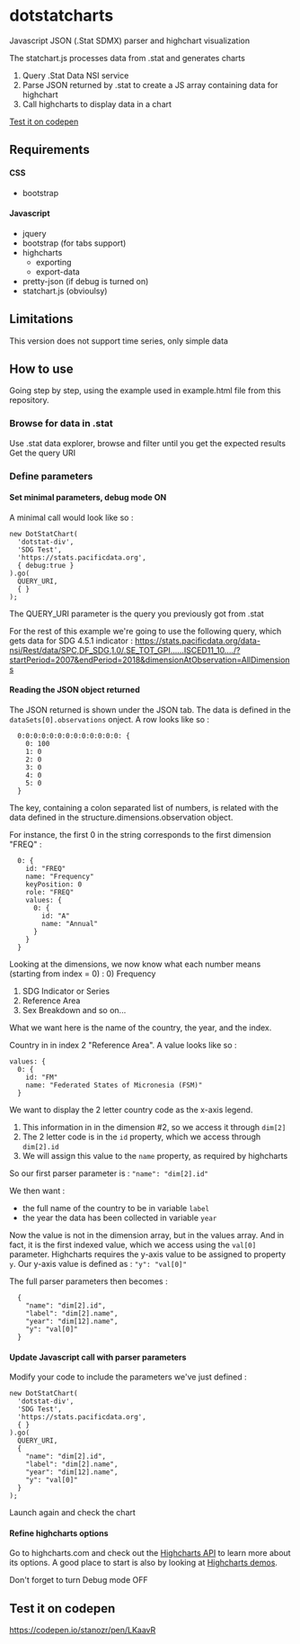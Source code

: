 # dotstatcharts
Javascript JSON (.Stat SDMX) parser and highchart visualization

The statchart.js processes data from .stat and generates charts
1) Query .Stat Data NSI service
2) Parse JSON returned by .stat to create a JS array containing data for highchart
3) Call highcharts to display data in a chart

[Test it on codepen](https://codepen.io/stanozr/pen/LKaavR)

## Requirements

#### CSS
- bootstrap

#### Javascript
- jquery
- bootstrap (for tabs support)
- highcharts
  - exporting
  - export-data
- pretty-json (if debug is turned on)
- statchart.js (obvioulsy)

## Limitations 
This version does not support time series, only simple data

## How to use

Going step by step, using the example used in example.html file from this repository.

### Browse for data in .stat
Use .stat data explorer, browse and filter until you get the expected results
Get the query URI

### Define parameters
#### Set minimal parameters, debug mode ON

A minimal call would look like so :
```
new DotStatChart(
  'dotstat-div',
  'SDG Test',
  'https://stats.pacificdata.org',
  { debug:true }
).go(
  QUERY_URI,
  { }
);
```

The QUERY_URI parameter is the query you previously got from .stat

For the rest of this example we're going to use the following query, which gets data for SDG 4.5.1 indicator :
https://stats.pacificdata.org/data-nsi/Rest/data/SPC,DF_SDG,1.0/.SE_TOT_GPI......ISCED11_10..../?startPeriod=2007&endPeriod=2018&dimensionAtObservation=AllDimensions

#### Reading the JSON object returned
The JSON returned is shown under the JSON tab.
The data is defined in the `dataSets[0].observations` onject. A row looks like so :
```
  0:0:0:0:0:0:0:0:0:0:0:0:0: {
    0: 100
    1: 0
    2: 0
    3: 0
    4: 0
    5: 0
  }
```

The key, containing a colon separated list of numbers, is related with the data defined in the structure.dimensions.observation object.

For instance, the first 0 in the string corresponds to the first dimension "FREQ" :
```
  0: {
    id: "FREQ"
    name: "Frequency"
    keyPosition: 0
    role: "FREQ"
    values: {
      0: {
        id: "A"
        name: "Annual"
      }
    }
  }
```

Looking at the dimensions, we now know what each number means (starting from index = 0) :
0) Frequency
1) SDG Indicator or Series
2) Reference Area
3) Sex Breakdown
and so on...

What we want here is the name of the country, the year, and the index.

Country in in index 2 "Reference Area". A value looks like so :
```
values: {
  0: {
    id: "FM"
    name: "Federated States of Micronesia (FSM)"
  }
```

We want to display the 2 letter country code as the x-axis legend. 
1) This information in in the dimension #2, so we access it through `dim[2]`
2) The 2 letter code is in the `id` property, which we access through `dim[2].id`
3) We will assign this value to the `name` property, as required by highcharts

So our first parser parameter is : `"name": "dim[2].id"`

We then want :
- the full name of the country to be in variable `label`
- the year the data has been collected in variable `year`

Now the value is not in the dimension array, but in the values array.
And in fact, it is the first indexed value, which we access using the `val[0]` parameter.
Highcharts requires the y-axis value to be assigned to property `y`.
Our y-axis value is defined as : `"y": "val[0]"`

The full parser parameters then becomes :
```
  {
    "name": "dim[2].id",
    "label": "dim[2].name",
    "year": "dim[12].name",
    "y": "val[0]"
  }
```

#### Update Javascript call with parser parameters
Modify your code to include the parameters we've just defined :
```
new DotStatChart(
  'dotstat-div',
  'SDG Test',
  'https://stats.pacificdata.org',
  { }
).go(
  QUERY_URI,
  {
    "name": "dim[2].id",
    "label": "dim[2].name",
    "year": "dim[12].name",
    "y": "val[0]"
  }
);
```

Launch again and check the chart

#### Refine highcharts options
Go to highcharts.com and check out the [Highcharts API](https://api.highcharts.com/highcharts/) to learn more about its options.
A good place to start is also by looking at [Highcharts demos](https://www.highcharts.com/demo).


Don't forget to turn Debug mode OFF

## Test it on codepen
https://codepen.io/stanozr/pen/LKaavR
